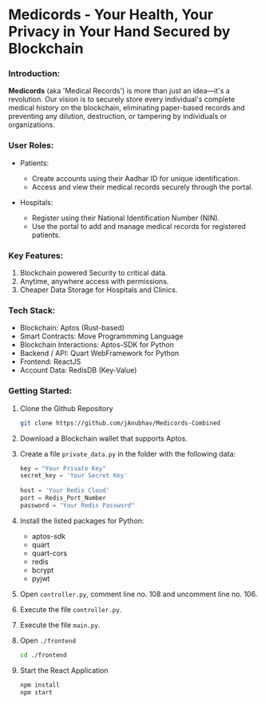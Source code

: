 # Medicords - Your Health, Your Privacy in Your Hand Secured by Blockchain

### Introduction:
**Medicords** (aka 'Medical Records') is more than just an idea—it's a revolution. Our vision is to securely store every individual's complete medical history on the blockchain, eliminating paper-based records and preventing any dilution, destruction, or tampering by individuals or organizations.

### User Roles:
- Patients:
  - Create accounts using their Aadhar ID for unique identification.
  - Access and view their medical records securely through the portal.

- Hospitals:
  - Register using their National Identification Number (NIN).
  - Use the portal to add and manage medical records for registered patients.

### Key Features:
1. Blockchain powered Security to critical data.
2. Anytime, anywhere access with permissions.
3. Cheaper Data Storage for Hospitals and Clinics.

### Tech Stack:
- Blockchain: Aptos (Rust-based)
- Smart Contracts: Move Programmming Language
- Blockchain Interactions: Aptos-SDK for Python
- Backend / API: Quart WebFramework for Python
- Frontend: ReactJS
- Account Data: RedisDB (Key-Value)

### Getting Started:
1. Clone the Github Repository

   ```bash
   git clone https://github.com/jAnubhav/Medicords-Combined
   ```
3. Download a Blockchain wallet that supports Aptos.
4. Create a file `private_data.py` in the folder with the following data:

   ```py
   key = "Your Private Key"
   secret_key = 'Your Secret Key'
    
   host = 'Your Redis Cloud'
   port = Redis_Port_Number
   password = "Your Redis Password"
   ```
6. Install the listed packages for Python:
   - aptos-sdk
   - quart
   - quart-cors
   - redis
   - bcrypt
   - pyjwt
5. Open `controller.py`, comment line no. 108 and uncomment line no. 106.
6. Execute the file `controller.py`.
7. Execute the file `main.py`.
8. Open `./frontend `

   ```bash
   cd ./frontend
   ```
9. Start the React Application

    ```bash
    npm install
    npm start
    ```
